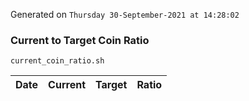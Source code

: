 Generated on `Thursday 30-September-2021 at 14:28:02`

### Current to Target Coin Ratio
`current_coin_ratio.sh`

Date|Current|Target|Ratio
---|---|---|---
